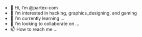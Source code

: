 - 👋 Hi, I’m @partex-com
- 👀 I’m interested in hacking, graphics_designing, and gaming
- 🌱 I’m currently learning ...
- 💞️ I’m looking to collaborate on ...
- 📫 How to reach me ...

<!---
partex-com/partex-com is a ✨ special ✨ repository because its `README.md` (this file) appears on your GitHub profile.
You can click the Preview link to take a look at your changes.
--->
